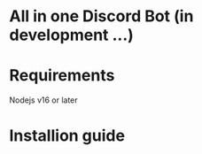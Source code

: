 # All in one Discord Bot (in development ...)

# Requirements
Nodejs v16 or later

# Installion guide
